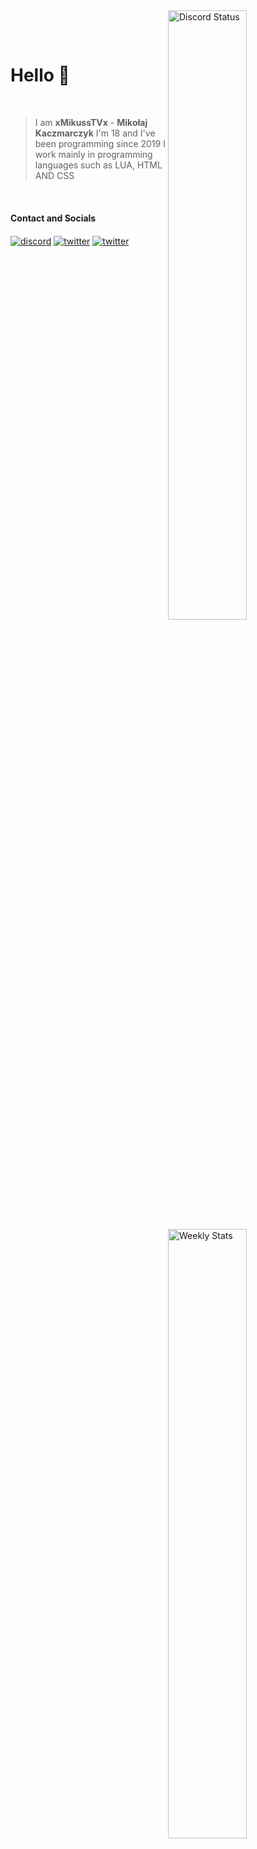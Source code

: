 


<a href="https://discord.com/users/875477947060985877" target="_blank">
    <img width="50%" align="right" alt="Discord Status" src="https://lanyard-profile-readme.vercel.app/api/875477947060985877?bg=161B22&borderRadius=5px%205px%200%200&animated=true&hideDiscrim=true&idleMessage=Probably%20doing%20something%20else...">
</a>
<a href="https://wakatime.com/@xMikussTVx" target="_blank">
    <img width="50%" align="right" alt="Weekly Stats" src="https://github-readme-stats.vercel.app/api/wakatime?username=xmikusstvx&border_radius=0%200%205px%205px&theme=dark&bg_color=161B22&border_color=161B22&icon_color=58a6ff&show_icons=true&disable_animations=true">
</a>

<br><br>

# Hello 👋

<br>

> I am **xMikussTVx** - **Mikołaj Kaczmarczyk**
I'm 18 and I've been programming since 2019
I work mainly in programming languages ​​such as LUA, HTML AND CSS
<br>

#### Contact and Socials
<a href="https://discord.com/users/875477947060985877" target="_blank"><img alt="discord" align="center" src="https://img.shields.io/badge/-Discord-0D1117?style=flat-square&logo=discord&logoColor=white"></a>
<a href="https://steamcommunity.com/id/MikussTV/" target="_blank"><img alt="twitter" align="center" src="https://img.shields.io/badge/-Steam-0D1117?style=flat-square&logo=steam&logoColor=white"></a>
<a href="https://www.twitch.tv/xmikusstvx" target="_blank"><img alt="twitter" align="center" src="https://img.shields.io/badge/-Twitch-0D1117?style=flat-square&logo=twitch&logoColor=white"></a>
